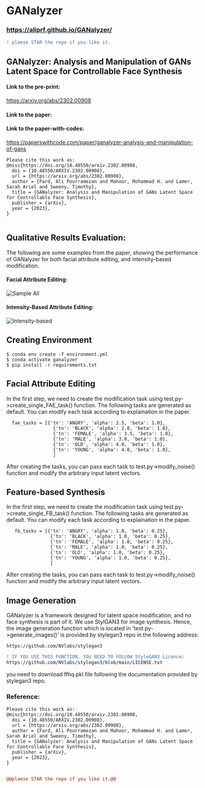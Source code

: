 # GANalyzer

### https://aliprf.github.io/GANalyzer/
 
 
```diff
! plaese STAR the repo if you like it.
```


## GANalyzer: Analysis and Manipulation of GANs Latent Space for Controllable Face Synthesis


#### Link to the pre-print:
https://arxiv.org/abs/2302.00908

#### Link to the paper:

#### Link to the paper-with-codes:
https://paperswithcode.com/paper/ganalyzer-analysis-and-manipulation-of-gans

```
Please cite this work as:
@misc{https://doi.org/10.48550/arxiv.2302.00908,
  doi = {10.48550/ARXIV.2302.00908},
  url = {https://arxiv.org/abs/2302.00908},
  author = {Fard, Ali Pourramezan and Mahoor, Mohammad H. and Lamer, Sarah Ariel and Sweeny, Timothy},
  title = {GANalyzer: Analysis and Manipulation of GANs Latent Space for Controllable Face Synthesis},
  publisher = {arXiv},
  year = {2023},
}


```

##  Qualitative Results Evaluation:
The following are some examples from the paper, showing the performance of GANalyzer for both facial attribute editing, and intensity-based modification.

#### Facial Attribute Editing:

![Sample All](https://github.com/aliprf/GANalyzer/blob/master/img/all.png?raw=true)

#### Intensity-Based Attribute Editing:
![Intensity-based](https://github.com/aliprf/GANalyzer/blob/master/img/intensirt.png?raw=true)


## Creating Environment
```
$ conda env create -f environment.yml
$ conda activate ganalyzer
$ pip install -r requirements.txt

```


## Facial Attribute Editing
In the first step, we need to create the modification task using test.py->create_single_FAE_task() function. The following tasks are generated as default. You can modify each task according to explaination in the paper.
```
  fae_tasks = [{'tn': 'ANGRY', 'alpha': 2.5, 'beta': 1.0},
                 {'tn': 'BLACK', 'alpha': 2.0, 'beta': 1.0},
                 {'tn': 'FEMALE', 'alpha': 3.5, 'beta': 1.0},
                 {'tn': 'MALE', 'alpha': 3.0, 'beta': 1.0},
                 {'tn': 'OLD', 'alpha': 4.0, 'beta': 1.0},
                 {'tn': 'YOUNG', 'alpha': 4.0, 'beta': 1.0},
                 ]
```
After creating the tasks, you can pass each task to test.py->modify_noise() function and modify the arbitrary input latent vectors.

## Feature-based Synthesis
In the first step, we need to create the modification task using test.py->create_single_FB_task() function. The following tasks are generated as default. You can modify each task according to explaination in the paper.
```
   fb_tasks = [{'tn': 'ANGRY', 'alpha': 1.0, 'beta': 0.25},
                {'tn': 'BLACK', 'alpha': 1.0, 'beta': 0.25},
                {'tn': 'FEMALE', 'alpha': 1.0, 'beta': 0.25},
                {'tn': 'MALE', 'alpha': 1.0, 'beta': 0.25},
                {'tn': 'OLD', 'alpha': 1.0, 'beta': 0.25},
                {'tn': 'YOUNG', 'alpha': 1.0, 'beta': 0.25},
                ]
```
After creating the tasks, you can pass each task to test.py->modify_noise() function and modify the arbitrary input latent vectors.


## Image Generation
GANalyzer is a framework designed for latent space modification, and no face synthesis is part of it. We use StylGAN3 for image synthesis. Hence, the image generation function which is located in 'test.py->generate_images()' is provided by stylegan3 repo in the following address:
```
https://github.com/NVlabs/stylegan3
```

```diff
! IF YOU USE THIS FUNCTION, YOU NEED TO FOLLOW StyleGAN3 Licence:
https://github.com/NVlabs/stylegan3/blob/main/LICENSE.txt
```
you need to download ffhq.pkl file following the documentation provided by stylegan3 repo.

### Reference:
```
Please cite this work as:
@misc{https://doi.org/10.48550/arxiv.2302.00908,
  doi = {10.48550/ARXIV.2302.00908},
  url = {https://arxiv.org/abs/2302.00908},
  author = {Fard, Ali Pourramezan and Mahoor, Mohammad H. and Lamer, Sarah Ariel and Sweeny, Timothy},
  title = {GANalyzer: Analysis and Manipulation of GANs Latent Space for Controllable Face Synthesis},
  publisher = {arXiv},
  year = {2023},
}


```


```diff
@@plaese STAR the repo if you like it.@@
```
